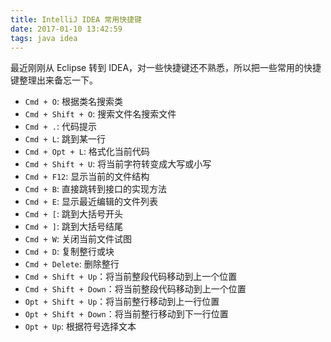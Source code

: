 ```yaml
---
title: IntelliJ IDEA 常用快捷键
date: 2017-01-10 13:42:59
tags: java idea
---
```


最近刚刚从 Eclipse 转到 IDEA，对一些快捷键还不熟悉，所以把一些常用的快捷键整理出来备忘一下。

<!-- more -->

- `Cmd + O`: 根据类名搜索类
- `Cmd + Shift + O`: 搜索文件名搜索文件
- `Cmd + .`: 代码提示
- `Cmd + L`: 跳到某一行
- `Cmd + Opt + L`: 格式化当前代码
- `Cmd + Shift + U`: 将当前字符转变成大写或小写
- `Cmd + F12`: 显示当前的文件结构
- `Cmd + B`: 直接跳转到接口的实现方法
- `Cmd + E`: 显示最近编辑的文件列表
- `Cmd + [`: 跳到大括号开头
- `Cmd + ]`: 跳到大括号结尾
- `Cmd + W`: 关闭当前文件试图
- `Cmd + D`: 复制整行或块
- `Cmd + Delete`: 删除整行
- `Cmd + Shift + Up`：将当前整段代码移动到上一个位置
- `Cmd + Shift + Down`：将当前整段代码移动到上一个位置
- `Opt + Shift + Up`：将当前整行移动到上一行位置
- `Opt + Shift + Down`：将当前整行移动到下一行位置
- `Opt + Up`: 根据符号选择文本
